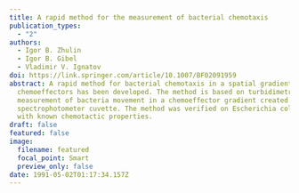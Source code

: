 ```yaml
---
title: A rapid method for the measurement of bacterial chemotaxis
publication_types:
  - "2"
authors:
  - Igor B. Zhulin
  - Igor B. Gibel
  - Vladimir V. Ignatov
doi: https://link.springer.com/article/10.1007/BF02091959
abstract: A rapid method for bacterial chemotaxis in a spatial gradient of
  chemoeffectors has been developed. The method is based on turbidimetric
  measurement of bacteria movement in a chemoeffector gradient created in a
  spectrophotometer cuvette. The method was verified on Escherichia coli mutants
  with known chemotactic properties.
draft: false
featured: false
image:
  filename: featured
  focal_point: Smart
  preview_only: false
date: 1991-05-02T01:17:34.157Z
---
```

